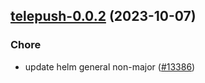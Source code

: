 

## [telepush-0.0.2](https://github.com/truecharts/charts/compare/telepush-0.0.1...telepush-0.0.2) (2023-10-07)

### Chore

- update helm general non-major ([#13386](https://github.com/truecharts/charts/issues/13386))
  
  
